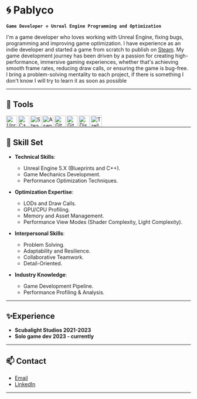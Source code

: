 # 🌀 Pablyco 
**`Game Developer ⟡ Unreal Engine Programming and Optimization`**

I'm a game developer who loves working with Unreal Engine, fixing bugs, programming and improving game optimization. I have experience as an indie developer and started a game from scratch to publish on [Steam](https://store.steampowered.com/app/2506390/Chester_The_Chest/). My game development journey has been driven by a passion for creating high-performance, immersive gaming experiences, whether that's achieving smooth frame rates, reducing draw calls, or ensuring the game is bug-free. I bring a problem-solving mentality to each project, if there is something I don't know I will try to learn it as soon as possible

---

## 🧰 Tools

<img align="left" alt="Unreal Engine 5" width="30px" style="padding-rigth:10px;" src="https://cdn2.unrealengine.com/ue-logotype-2023-vertical-white-1686x2048-bbfded26daa7.png"/>
<img align="left" alt="C++" width="30px" style="padding-rigth:10px;" src="https://cdn.jsdelivr.net/gh/devicons/devicon@latest/icons/cplusplus/cplusplus-original.svg"/>
<img align="left" alt="Steam" width="30px" style="padding-rigth:10px;" src="https://upload.wikimedia.org/wikipedia/commons/thumb/8/83/Steam_icon_logo.svg/2048px-Steam_icon_logo.svg.png"/>
<img align="left" alt="Aseprite" width="30px" style="padding-rigth:10px;" src="https://upload.wikimedia.org/wikipedia/commons/thumb/6/69/Logo_Aseprite.svg/640px-Logo_Aseprite.svg.png"/>
<img align="left" alt="GitHub" width="30px" style="padding-rigth:10px;" src="https://upload.wikimedia.org/wikipedia/commons/9/91/Octicons-mark-github.svg"/>
<img align="left" alt="Git" width="30px" style="padding-rigth:10px;" src="https://upload.wikimedia.org/wikipedia/commons/thumb/3/3f/Git_icon.svg/1200px-Git_icon.svg.png"/>
<img align="left" alt="Discord" width="30px" style="padding-rigth:10px;" src="https://www.svgrepo.com/show/353655/discord-icon.svg"/>
<img align="left" alt="Trello" width="30px" src="https://www.svgrepo.com/show/354463/trello.svg"/>  
<br>

---


## 💼 Skill Set
- **Technical Skills**:
    - Unreal Engine 5.X (Blueprints and C++).
    - Game Mechanics Development.
    - Performance Optimization Techniques.

- **Optimization Expertise**:
    - LODs and Draw Calls.
    - GPU/CPU Profiling.
    - Memory and Asset Management.
    - Performance View Modes (Shader Complexity, Light Complexity).
 
- **Interpersonal Skills**:
    - Problem Solving.
    - Adaptability and Resilience.
    - Collaborative Teamwork.
    - Detail-Oriented.

- **Industry Knowledge**:
    - Game Development Pipeline.
    - Performance Profiling & Analysis.
---
## ✨Experience
- **Scubalight Studios 2021-2023**
- **Solo game dev 2023 - currently**

---

## 📫 Contact
- [Email](pablycogamedev@gmail.com)
- [LinkedIn](https://www.linkedin.com/in/pablo-villanueva-3157491b4/)

---
